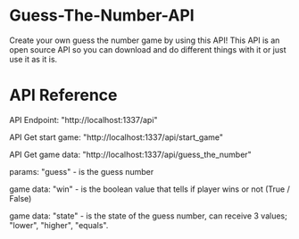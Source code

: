 # Guess-The-Number-API
Create your own guess the number game by using this API!
This API is an open source API so you can download and do different things with it or just use it as it is.

# API Reference

API Endpoint: "http://localhost:1337/api"

API Get start game: "http://localhost:1337/api/start_game"

API Get game data: "http://localhost:1337/api/guess_the_number"

params: "guess" - is the guess number

game data: "win"   - is the boolean value that tells if player wins or not (True / False)

game data: "state" - is the state of the guess number, can receive 3 values; "lower", "higher", "equals".


